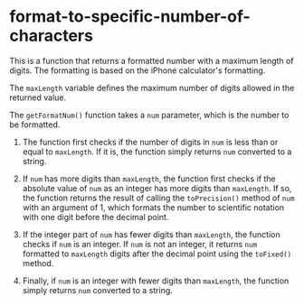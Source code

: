 # format-to-specific-number-of-characters
This is a function that returns a formatted number with a maximum length of digits. The formatting is based on the iPhone calculator's formatting.

The `maxLength` variable defines the maximum number of digits allowed in the returned value. 

The `getFormatNum()` function takes a `num` parameter, which is the number to be formatted. 

1. The function first checks if the number of digits in `num` is less than or equal to `maxLength`. If it is, the function simply returns `num` converted to a string. 

2. If `num` has more digits than `maxLength`, the function first checks if the absolute value of `num` as an integer has more digits than `maxLength`. If so, the function returns the result of calling the `toPrecision()` method of `num` with an argument of 1, which formats the number to scientific notation with one digit before the decimal point.

3. If the integer part of `num` has fewer digits than `maxLength`, the function checks if `num` is an integer. If `num` is not an integer, it returns `num` formatted to `maxLength` digits after the decimal point using the `toFixed()` method. 

4. Finally, if `num` is an integer with fewer digits than `maxLength`, the function simply returns `num` converted to a string.
